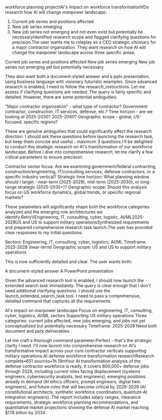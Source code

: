 workforce planning project/AI's impact on workforce transformationVDo research how AI will change manpower landscape:
1. Current job series and positions affected
2. New job series emerging
3. New job series not emerging and not even exist but potentially be necessaryIdentified research scope and flagged clarifying questions for precision.The user wants me to roleplay as a CEO strategic visionary for a major contractor organization. They want research on how AI will change the manpower landscape across three specific areas:

Current job series and positions affected
New job series emerging
New job series not emerging yet but potentially necessary

They also want both a document-styled answer and a pptx presentation, using business language with visionary futuristic examples.
Since advanced research is enabled, I need to follow the research_instructions. Let me assess if clarifying questions are needed:
The query is fairly specific and detailed. However, there are some potential ambiguities:

"Major contractor organization" - what type of contractor? Government contractor, construction, IT services, defense, etc.?
Time horizon - are we looking at 2025-2030? 2025-2040?
Geographic scope - global, US-focused, specific regions?

These are genuine ambiguities that could significantly affect the research direction. I should ask these questions before launching the research task, but keep them concise and useful - maximum 3 questions.I'll be delighted to conduct this strategic research on AI's transformation of our workforce landscape. Before I dive into comprehensive research, let me clarify a few critical parameters to ensure precision:

Contractor sector focus: Are we examining government/federal contracting, construction/engineering, IT/consulting services, defense contractors, or a specific industry vertical?
Strategic time horizon: What planning window should I target - near-term (2025-2028), mid-term (2025-2030), or long-range strategic (2025-2035+)?
Geographic scope: Should this analysis focus on US workforce dynamics, global trends, or specific regional markets?

These parameters will significantly shape both the workforce categories analyzed and the emerging role architectures we identify.RetryVEngineering, IT, consulting, cyber, logistic, AI/ML2025-2028US and US to support military operationsSynthesized requirements and prepared comprehensive research task launch.The user has provided clear responses to my initial questions:

Sectors: Engineering, IT, consulting, cyber, logistics, AI/ML
Timeframe: 2025-2028 (near-term)
Geographic scope: US and US to support military operations

This is now sufficiently detailed and clear. The user wants both:

A document-styled answer
A PowerPoint presentation

Given the advanced research tool is enabled, I should now launch the extended search task immediately. The query is clear enough that I don't need additional clarifying questions. I should use the launch_extended_search_task tool.
I need to pass a comprehensive, detailed command that captures all the requirements:

AI's impact on manpower landscape
Focus on engineering, IT, consulting, cyber, logistics, AI/ML sectors
Supporting US military operations
Three categories: current jobs affected, new jobs emerging, and jobs not yet conceptualized but potentially necessary
Timeframe: 2025-2028
Need both document and pptx deliverables

Let me craft a thorough command parameter.Perfect - that's the strategic clarity I need. I'll now launch into comprehensive research on AI's transformative impact across your core contractor verticals supporting military operations.AI defense workforce transformation researchResearch complete•651 sources•1h 19mYour AI transformation analysis of the defense contractor workforce is ready. It covers 800,000+ defense jobs through 2028, including current roles facing displacement (systems engineers, cybersecurity analysts, test engineers), emerging positions already in demand (AI ethics officers, prompt engineers, digital twin engineers), and future roles that will become critical by 2026-2028 (AI constitutional architects, synthetic workforce coordinators, quantum-AI integration engineers). The report includes salary ranges, clearance requirements, strategic workforce planning recommendations, and quantitative market projections showing the defense AI market reaching $178 billion by 2034.
